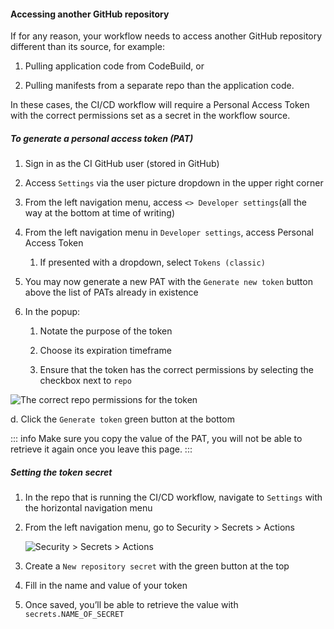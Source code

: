 
#### Accessing another GitHub repository

If for any reason, your workflow needs to access another GitHub
repository different than its source, for example:

1.  Pulling application code from CodeBuild, or

2.  Pulling manifests from a separate repo than the application code.

In these cases, the CI/CD workflow will require a Personal Access Token
with the correct permissions set as a secret in the workflow source.

##### To generate a personal access token (PAT)

1.  Sign in as the CI GitHub user (stored in GitHub)

2.  Access `Settings` via the user picture dropdown in the upper right
    corner

3.  From the left navigation menu, access `<> Developer settings`(all
    the way at the bottom at time of writing)

4.  From the left navigation menu in `Developer settings`, access
    Personal Access Token

    1.  If presented with a dropdown, select `Tokens (classic)`

5.  You may now generate a new PAT with the `Generate new token` button
    above the list of PATs already in existence

6.  In the popup:

    1.  Notate the purpose of the token

    2.  Choose its expiration timeframe

    3.  Ensure that the token has the correct permissions by selecting
        the checkbox next to `repo`

![The correct repo permissions for the token](./images/image-20221025-141717.png)

d. Click the `Generate token` green button at the bottom

::: info
Make sure you copy the value of the PAT, you will not be able to
retrieve it again once you leave this page.
:::

##### Setting the token secret

1.  In the repo that is running the CI/CD workflow, navigate to
    `Settings` with the horizontal navigation menu

2.  From the left navigation menu, go to Security > Secrets > Actions

    ![Security > Secrets > Actions](./images/image-20221025-142406.png)

3.  Create a `New repository secret` with the green button at the top

4.  Fill in the name and value of your token

5.  Once saved, you’ll be able to retrieve the value with
    `secrets.NAME_OF_SECRET`
